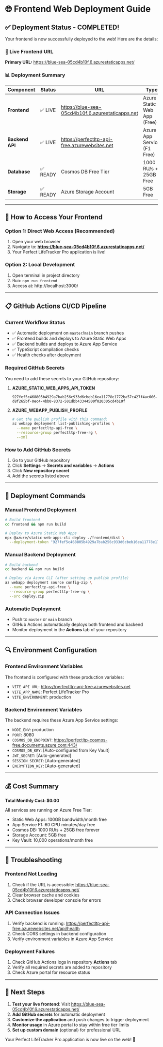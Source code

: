 # 🌐 Frontend Web Deployment Guide

## ✅ **Deployment Status - COMPLETED!**

Your frontend is now successfully deployed to the web! Here are the details:

### **🚀 Live Frontend URL**
**Primary URL:** https://blue-sea-05cd4b10f.6.azurestaticapps.net/

### **📊 Deployment Summary**

| Component | Status | URL | Type |
|-----------|--------|-----|------|
| **Frontend** | ✅ LIVE | https://blue-sea-05cd4b10f.6.azurestaticapps.net | Azure Static Web App (Free) |
| **Backend API** | ✅ LIVE | https://perfectltp-api-free.azurewebsites.net | Azure App Service (F1 Free) |
| **Database** | ✅ READY | Cosmos DB Free Tier | 1000 RU/s + 25GB Free |
| **Storage** | ✅ READY | Azure Storage Account | 5GB Free |

---

## 🔧 **How to Access Your Frontend**

### **Option 1: Direct Web Access (Recommended)**
1. Open your web browser
2. Navigate to: **https://blue-sea-05cd4b10f.6.azurestaticapps.net/**
3. Your Perfect LifeTracker Pro application is live!

### **Option 2: Local Development**
1. Open terminal in project directory
2. Run: `npm run frontend`
3. Access at: http://localhost:3000/

---

## 📋 **GitHub Actions CI/CD Pipeline**

### **Current Workflow Status**
- ✅ Automatic deployment on `master`/`main` branch pushes
- ✅ Frontend builds and deploys to Azure Static Web Apps
- ✅ Backend builds and deploys to Azure App Service
- ✅ TypeScript compilation checks
- ✅ Health checks after deployment

### **Required GitHub Secrets**
You need to add these secrets to your GitHub repository:

1. **AZURE_STATIC_WEB_APPS_API_TOKEN**
   ```
   927fef5c468805b4929a7bab256c933d6cbeb16ea11778e1772ba57c427f4ac606-d8f265bf-0ec4-4bb0-8372-501dbb43344500f020305cd4b10f
   ```

2. **AZURE_WEBAPP_PUBLISH_PROFILE**
   ```bash
   # Get the publish profile with this command:
   az webapp deployment list-publishing-profiles \
     --name perfectltp-api-free \
     --resource-group perfectltp-free-rg \
     --xml
   ```

### **How to Add GitHub Secrets**
1. Go to your GitHub repository
2. Click **Settings** → **Secrets and variables** → **Actions**
3. Click **New repository secret**
4. Add the secrets listed above

---

## 🚀 **Deployment Commands**

### **Manual Frontend Deployment**
```bash
# Build frontend
cd frontend && npm run build

# Deploy to Azure Static Web Apps
npx @azure/static-web-apps-cli deploy ./frontend/dist \
  --deployment-token "927fef5c468805b4929a7bab256c933d6cbeb16ea11778e1772ba57c427f4ac606-d8f265bf-0ec4-4bb0-8372-501dbb43344500f020305cd4b10f"
```

### **Manual Backend Deployment**
```bash
# Build backend
cd backend && npm run build

# Deploy via Azure CLI (after setting up publish profile)
az webapp deployment source config-zip \
  --name perfectltp-api-free \
  --resource-group perfectltp-free-rg \
  --src deploy.zip
```

### **Automatic Deployment**
- Push to `master` or `main` branch
- GitHub Actions automatically deploys both frontend and backend
- Monitor deployment in the **Actions** tab of your repository

---

## 🔍 **Environment Configuration**

### **Frontend Environment Variables**
The frontend is configured with these production variables:
- `VITE_API_URL`: https://perfectltp-api-free.azurewebsites.net
- `VITE_APP_NAME`: Perfect LifeTracker Pro
- `VITE_ENVIRONMENT`: production

### **Backend Environment Variables**
The backend requires these Azure App Service settings:
- `NODE_ENV`: production
- `PORT`: 8080
- `COSMOS_DB_ENDPOINT`: https://perfectltp-cosmos-free.documents.azure.com:443/
- `COSMOS_DB_KEY`: [Auto-configured from Key Vault]
- `JWT_SECRET`: [Auto-generated]
- `SESSION_SECRET`: [Auto-generated]
- `ENCRYPTION_KEY`: [Auto-generated]

---

## 💰 **Cost Summary**

**Total Monthly Cost: $0.00**

All services are running on Azure Free Tier:
- Static Web Apps: 100GB bandwidth/month free
- App Service F1: 60 CPU minutes/day free
- Cosmos DB: 1000 RU/s + 25GB free forever
- Storage Account: 5GB free
- Key Vault: 10,000 operations/month free

---

## 🔧 **Troubleshooting**

### **Frontend Not Loading**
1. Check if the URL is accessible: https://blue-sea-05cd4b10f.6.azurestaticapps.net/
2. Clear browser cache and cookies
3. Check browser developer console for errors

### **API Connection Issues**
1. Verify backend is running: https://perfectltp-api-free.azurewebsites.net/api/health
2. Check CORS settings in backend configuration
3. Verify environment variables in Azure App Service

### **Deployment Failures**
1. Check GitHub Actions logs in repository **Actions** tab
2. Verify all required secrets are added to repository
3. Check Azure portal for resource status

---

## 🎉 **Next Steps**

1. **Test your live frontend**: Visit https://blue-sea-05cd4b10f.6.azurestaticapps.net/
2. **Add GitHub secrets** for automatic deployment
3. **Customize the application** and push changes to trigger deployment
4. **Monitor usage** in Azure portal to stay within free tier limits
5. **Set up custom domain** (optional) for professional URL

Your Perfect LifeTracker Pro application is now live on the web! 🚀 